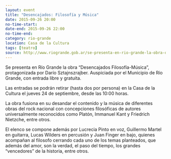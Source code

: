 ```yaml
---
layout: event 
title: "Desencajados: Filosofía y Música"
date: 2015-09-26 20:00
no-time-start:
date-end: 2015-09-26 22:00
no-time-end:
category: rio-grande
location: Casa de la Cultura
tags: [teatro]
source: http://www.riogrande.gob.ar/se-presenta-en-rio-grande-la-obra-desencajados-filosofia-musica-con-dario-sztajnszrajber/
---
```


Se presenta en Río Grande la obra “Desencajados Filosofía-Música”, protagonizada por Darío Sztajnszrajber. Auspiciada por el Municipio de Río Grande, con entrada libre y gratuita.

Las entradas se podrán retirar (hasta dos por persona) en la Casa de la Cultura el jueves 24 de septiembre, desde las 10:00 horas.

La obra fusiona en su desandar el contenido y la música de diferentes obras del rock nacional con concepciones filosóficas de autores universalmente reconocidos como Platón, Immanuel Kant y Friedrich Nietzche, entre otros.

El elenco se compone además por Lucrecia Pinto en voz, Guillermo Martel en guitarra, Lucas Wilders en percusión y Juan Finger en bajo, quienes acompañan al filosofo cerrando cada uno de los temas planteados, que además del amor, son la verdad, el paso del tiempo, los grandes “vencedores” de la historia, entre otros.
